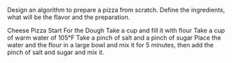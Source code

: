 Design an algorithm to prepare a pizza from scratch. Define the ingredients, what will be the flavor and the preparation. 

Cheese Pizza
Start 
For the Dough
Take a cup and fill it with flour
Take a cup of warm water of 105°F
Take a pinch of salt and a pinch of sugar
Place the water and the flour in a large bowl and mix it for 5 minutes, then add the pinch of salt and sugar and mix it.










